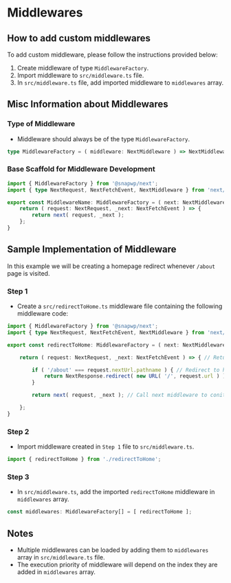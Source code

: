 # Middlewares

## How to add custom middlewares
To add custom middleware, please follow the instructions provided below:
1. Create middleware of type `MiddlewareFactory`.
2. Import middleware to `src/middleware.ts` file.
3. In `src/middleware.ts` file, add imported middleware to `middlewares` array.

## Misc Information about Middlewares

### Type of Middleware
- Middleware should always be of the type `MiddlewareFactory`.

```typescript
type MiddlewareFactory = ( middleware: NextMiddleware ) => NextMiddleware;
```

### Base Scaffold for Middleware Development

```typescript
import { MiddlewareFactory } from '@snapwp/next';
import { type NextRequest, NextFetchEvent, NextMiddleware } from 'next/server';

export const MiddlewareName: MiddlewareFactory = ( next: NextMiddleware ): NextMiddleware => {
	return ( request: NextRequest, _next: NextFetchEvent ) => {
		return next( request, _next );
	};
}
```

## Sample Implementation of Middleware
In this example we will be creating a homepage redirect whenever `/about` page is visited.

### Step 1
- Create a `src/redirectToHome.ts` middleware file containing the following middleware code:

```typescript
import { MiddlewareFactory } from '@snapwp/next';
import { type NextRequest, NextFetchEvent, NextMiddleware } from 'next/server';

export const redirectToHome: MiddlewareFactory = ( next: NextMiddleware ): NextMiddleware => {

	return ( request: NextRequest, _next: NextFetchEvent ) => { // Return NextMiddleware.

		if ( '/about' === request.nextUrl.pathname ) { // Redirect to home page whenever user visits about page.
			return NextResponse.redirect( new URL( '/', request.url ) );
		}

		return next( request, _next ); // Call next middleware to conitnue execution.

	};
}
```

### Step 2
- Import middleware created in `Step 1` file to `src/middleware.ts`.

```typescript
import { redirectToHome } from './redirectToHome';
```

### Step 3
- In `src/middleware.ts`, add the imported `redirectToHome` middleware in `middlewares` array.

```typescript
const middlewares: MiddlewareFactory[] = [ redirectToHome ];
```

## Notes
- Multiple middlewares can be loaded by adding them to `middlewares` array in `src/middleware.ts` file.
- The execution priority of middleware will depend on the index they are added in `middlewares` array.  